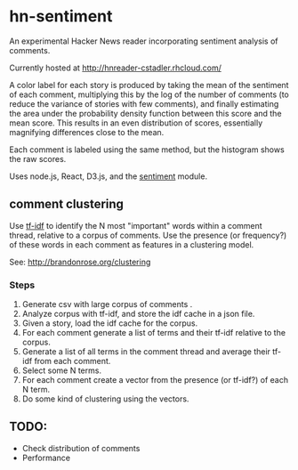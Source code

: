 # hn-sentiment

An experimental Hacker News reader incorporating sentiment analysis of comments.

Currently hosted at http://hnreader-cstadler.rhcloud.com/

A color label for each story is produced by taking the mean of the sentiment of each comment, multiplying this by the log of the number of comments (to reduce the variance of stories with few comments), and finally estimating the area under the probability density function between this score and the mean score. This results in an even distribution of scores, essentially magnifying differences close to the mean.

Each comment is labeled using the same method, but the histogram shows the raw scores.

Uses node.js, React, D3.js, and the [sentiment](https://github.com/thisandagain/sentiment) module.

## comment clustering
Use [tf-idf](https://github.com/NaturalNode/natural#tf-idf) to identify the N most "important" words within a comment thread, relative to a corpus of comments. Use the presence (or frequency?) of these words in each comment as features in a clustering model.

See: http://brandonrose.org/clustering

### Steps

1. Generate csv with large corpus of comments .
2. Analyze corpus with tf-idf, and store the idf cache in a json file.
3. Given a story, load the idf cache for the corpus.
4. For each comment generate a list of terms and their tf-idf relative to the corpus.
5. Generate a list of all terms in the comment thread and average their tf-idf from each comment.
6. Select some N terms.
7. For each comment create a vector from the presence (or tf-idf?) of each N term.
8. Do some kind of clustering using the vectors.


## TODO:

- Check distribution of comments
- Performance
